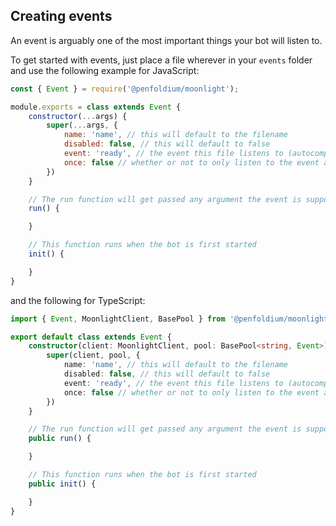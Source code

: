 ## Creating events

An event is arguably one of the most important things your bot will listen to. 

To get started with events, just place a file wherever in your `events` folder and use the following example for JavaScript: 

```js
const { Event } = require('@penfoldium/moonlight');

module.exports = class extends Event {
    constructor(...args) {
        super(...args, {
            name: 'name', // this will default to the filename
            disabled: false, // this will default to false
            event: 'ready', // the event this file listens to (autocomplete is available and all!)
            once: false // whether or not to only listen to the event above once, defaults to false
        })
    }

    // The run function will get passed any argument the event is supposed to get (e.g. message for the message event)
    run() {

    }

    // This function runs when the bot is first started
    init() {

    }
}
```

and the following for TypeScript:

```ts
import { Event, MoonlightClient, BasePool } from '@penfoldium/moonlight';

export default class extends Event {
    constructor(client: MoonlightClient, pool: BasePool<string, Event>) {
        super(client, pool, {
            name: 'name', // this will default to the filename
            disabled: false, // this will default to false
            event: 'ready', // the event this file listens to (autocomplete is available and all!)
            once: false // whether or not to only listen to the event above once, defaults to false
        })
    }

    // The run function will get passed any argument the event is supposed to get (e.g. message for the message event)
    public run() {

    }

    // This function runs when the bot is first started
    public init() {

    }
}
```
